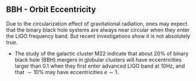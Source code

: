 ## BBH - Orbit Eccentricity

Due to the circularization effect of gravitational radiation, ones may expect that the binary black hole systems are always near circular when they enter the LIGO frequency band. But recent investigations show it is not absolutely true.

- The study of the galactic cluster M22 indicate that about $20\%$ of binary black hole (BBH) mergers in globular clusters will have eccentricities larger than $0.1$ when they first enter advanced LIGO band at 10Hz, and that $\sim 10\%$ may have eccentricities $e \sim 1$.